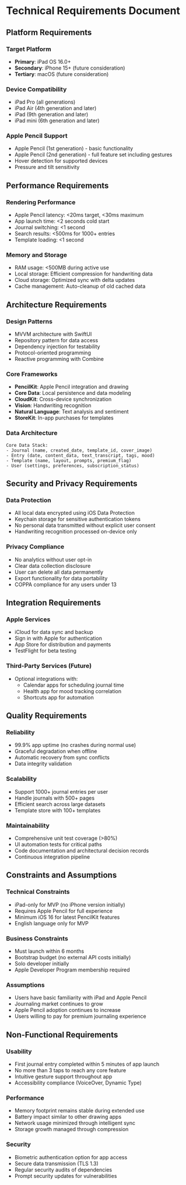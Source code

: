# Technical Requirements Document

## Platform Requirements

### Target Platform
- **Primary**: iPad OS 16.0+
- **Secondary**: iPhone 15+ (future consideration)
- **Tertiary**: macOS (future consideration)

### Device Compatibility
- iPad Pro (all generations)
- iPad Air (4th generation and later)
- iPad (9th generation and later)
- iPad mini (6th generation and later)

### Apple Pencil Support
- Apple Pencil (1st generation) - basic functionality
- Apple Pencil (2nd generation) - full feature set including gestures
- Hover detection for supported devices
- Pressure and tilt sensitivity

## Performance Requirements

### Rendering Performance
- Apple Pencil latency: <20ms target, <30ms maximum
- App launch time: <2 seconds cold start
- Journal switching: <1 second
- Search results: <500ms for 1000+ entries
- Template loading: <1 second

### Memory and Storage
- RAM usage: <500MB during active use
- Local storage: Efficient compression for handwriting data
- Cloud storage: Optimized sync with delta updates
- Cache management: Auto-cleanup of old cached data

## Architecture Requirements

### Design Patterns
- MVVM architecture with SwiftUI
- Repository pattern for data access
- Dependency injection for testability
- Protocol-oriented programming
- Reactive programming with Combine

### Core Frameworks
- **PencilKit**: Apple Pencil integration and drawing
- **Core Data**: Local persistence and data modeling
- **CloudKit**: Cross-device synchronization
- **Vision**: Handwriting recognition
- **Natural Language**: Text analysis and sentiment
- **StoreKit**: In-app purchases for templates

### Data Architecture
```
Core Data Stack:
- Journal (name, created_date, template_id, cover_image)
- Entry (date, content_data, text_transcript, tags, mood)
- Template (name, layout, prompts, premium_flag)
- User (settings, preferences, subscription_status)
```

## Security and Privacy Requirements

### Data Protection
- All local data encrypted using iOS Data Protection
- Keychain storage for sensitive authentication tokens
- No personal data transmitted without explicit user consent
- Handwriting recognition processed on-device only

### Privacy Compliance
- No analytics without user opt-in
- Clear data collection disclosure
- User can delete all data permanently
- Export functionality for data portability
- COPPA compliance for any users under 13

## Integration Requirements

### Apple Services
- iCloud for data sync and backup
- Sign in with Apple for authentication
- App Store for distribution and payments
- TestFlight for beta testing

### Third-Party Services (Future)
- Optional integrations with:
  - Calendar apps for scheduling journal time
  - Health app for mood tracking correlation
  - Shortcuts app for automation

## Quality Requirements

### Reliability
- 99.9% app uptime (no crashes during normal use)
- Graceful degradation when offline
- Automatic recovery from sync conflicts
- Data integrity validation

### Scalability
- Support 1000+ journal entries per user
- Handle journals with 500+ pages
- Efficient search across large datasets
- Template store with 100+ templates

### Maintainability
- Comprehensive unit test coverage (>80%)
- UI automation tests for critical paths
- Code documentation and architectural decision records
- Continuous integration pipeline

## Constraints and Assumptions

### Technical Constraints
- iPad-only for MVP (no iPhone version initially)
- Requires Apple Pencil for full experience
- Minimum iOS 16 for latest PencilKit features
- English language only for MVP

### Business Constraints
- Must launch within 6 months
- Bootstrap budget (no external API costs initially)
- Solo developer initially
- Apple Developer Program membership required

### Assumptions
- Users have basic familiarity with iPad and Apple Pencil
- Journaling market continues to grow
- Apple Pencil adoption continues to increase
- Users willing to pay for premium journaling experience

## Non-Functional Requirements

### Usability
- First journal entry completed within 5 minutes of app launch
- No more than 3 taps to reach any core feature
- Intuitive gesture support throughout app
- Accessibility compliance (VoiceOver, Dynamic Type)

### Performance
- Memory footprint remains stable during extended use
- Battery impact similar to other drawing apps
- Network usage minimized through intelligent sync
- Storage growth managed through compression

### Security
- Biometric authentication option for app access
- Secure data transmission (TLS 1.3)
- Regular security audits of dependencies
- Prompt security updates for vulnerabilities